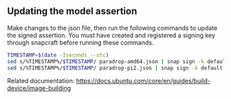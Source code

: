Updating the model assertion
----------------------------

Make changes to the json file, then run the following commands to update the
signed assertion. You must have created and registered a signing key through
snapcraft before running these commands.

```bash
TIMESTAMP=$(date -Iseconds --utc)
sed s/%TIMESTAMP%/$TIMESTAMP/ paradrop-amd64.json | snap sign -k default &>paradrop-amd64.model
sed s/%TIMESTAMP%/$TIMESTAMP/ paradrop-pi2.json | snap sign -k default &>paradrop-pi2.model
```

Related documentation:
https://docs.ubuntu.com/core/en/guides/build-device/image-building
